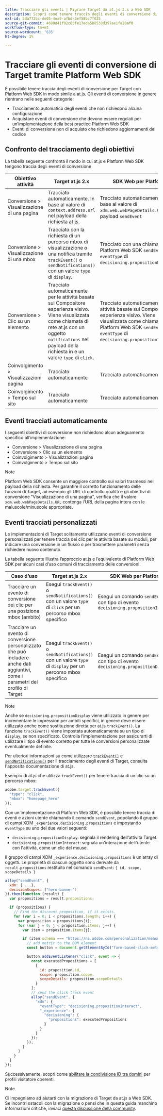 ```yaml
---
title: Tracciare gli eventi | Migrare Target da at.js 2.x a Web SDK
description: Scopri come tenere traccia degli eventi di conversione di Adobe Target utilizzando Experience Platform Web SDK.
exl-id: 5da772bc-de05-4ea9-afbd-3ef58bc7f025
source-git-commit: 4690d41f92c83fe17eda588538d397ae1fa28af0
workflow-type: tm+mt
source-wordcount: '635'
ht-degree: 1%

---
```


# Tracciare gli eventi di conversione di Target tramite Platform Web SDK

È possibile tenere traccia degli eventi di conversione per Target con Platform Web SDK in modo simile a at.js. Gli eventi di conversione in genere rientrano nelle seguenti categorie:

* Tracciamento automatico degli eventi che non richiedono alcuna configurazione
* Acquistare eventi di conversione che devono essere regolati per un’implementazione della best practice Platform Web SDK
* Eventi di conversione non di acquisto che richiedono aggiornamenti del codice

## Confronto del tracciamento degli obiettivi

La tabella seguente confronta il modo in cui at.js e Platform Web SDK tengono traccia degli eventi di conversione

| Obiettivo attività | Target at.js 2.x | SDK Web per Platform |
|---|---|---|
| Conversione > Visualizzazione di una pagina | Tracciato automaticamente. In base al valore di `context.address.url` nel payload della richiesta at.js. | Tracciato automaticamente. In base al valore di `xdm.web.webPageDetails.URL` nel payload `sendEvent` |
| Conversione > Visualizzazione di una mbox | Tracciato con la richiesta di un percorso mbox di visualizzazione o una notifica tramite `trackEvent()` o `sendNotifications()` con un valore `type` di `display`. | Tracciato con una chiamata Platform Web SDK `sendEvent` con `eventType` di `decisioning.propositionDisplay`. |
| Conversione > Clic su un elemento | Tracciato automaticamente per le attività basate sul Compositore esperienza visivo. Viene visualizzata come chiamata di rete at.js con un oggetto `notifications` nel payload della richiesta in e un valore `type` di `click`. | Tracciato automaticamente per le attività basate sul Compositore esperienza visivo. Viene visualizzata come chiamata Platform Web SDK `sendEvent` con `eventType` di `decisioning.propositionInteract`. |
| Coinvolgimento > Visualizzazioni pagina | Tracciato automaticamente | Tracciato automaticamente |
| Coinvolgimento > Tempo sul sito | Tracciato automaticamente | Tracciato automaticamente |

<!--
| Revenue > RPV, AOV, or Total Sales | Tracked based on the `orderTotal` parameter values for the specified mbox(es) | Tracked based on the `xdm.commerce.order.priceTotal` values. Its best to use the "any mbox" option in the goal setup. |
| Revenue > Orders | Tracked based on the unique `orderId` parameter values for the specified mbox(es) | Tracked based on the unique values for `xdm.commerce.order.purchaseID`. Its best to use the "any mbox" option in the goal setup. |
| Engagement > Custom Scoring | Tracked with the `mboxPageValue` parameter. Refer to the [dedicated documentation](https://experienceleague.adobe.com/docs/target/using/activities/success-metrics/capture-score.html) for more details. | Tracked with `data.__adobe.target.mboxPageValue` in the `sendEvent` payload |
-->

## Eventi tracciati automaticamente

I seguenti obiettivi di conversione non richiedono alcun adeguamento specifico all’implementazione:

* Conversione > Visualizzazione di una pagina
* Conversione > Clic su un elemento
* Coinvolgimento > Visualizzazioni pagina
* Coinvolgimento > Tempo sul sito

>[!NOTE]
>
>Platform Web SDK consente un maggiore controllo sui valori trasmessi nel payload della richiesta. Per garantire il corretto funzionamento delle funzioni di Target, ad esempio gli URL di controllo qualità e gli obiettivi di conversione &quot;Visualizzazione di una pagina&quot;, verifica che il valore `xdm.web.webPageDetails.URL` contenga l&#39;URL della pagina intera con le maiuscole/minuscole appropriate.

<!--
## Purchase conversion events

The following conversion goals are based on the order details information passed in the Platform Web SDK `sendEvent` payload:

* Revenue > Revenue per Visit (RPV)
* Revenue > Average Order Value (AOV)
* Revenue > Total Sales
* Revenue > Orders

Target at.js implementations typically use an order confirmation mbox with the `trackEvent()` or `sendNotifications()` functions to pass the order ID, order total, and a list of product IDs purchased. These methods are specific to Target.

The Platform Web SDK is a shared library for all Adobe applications and you may have other applications such as Adobe Analytics to consider. Because of this shared nature, its best send a single order confirmation call using the appropriate commerce XDM field group.

For more information and an example, refer to the tutorial section about [sending purchase parameters to Target](send-parameters.md#purchase-parameters). 
-->

## Eventi tracciati personalizzati

Le implementazioni di Target solitamente utilizzano eventi di conversione personalizzati per tenere traccia dei clic per le attività basate su moduli, per indicare una conversione in un flusso o per trasmettere parametri senza richiedere nuovo contenuto.

La tabella seguente illustra l’approccio at.js e l’equivalente di Platform Web SDK per alcuni casi d’uso comuni di tracciamento delle conversioni.

| Caso d’uso | Target at.js 2.x | SDK Web per Platform |
|---|---|---|
| Tracciare un evento di conversione dei clic per una posizione mbox (ambito) | Esegui `trackEvent()` o `sendNotifications()` con un valore `type` di `click` per un percorso mbox specifico | Esegui un comando `sendEvent` con tipo di evento `decisioning.propositionInteract` |
| Tracciare un evento di conversione personalizzato che può includere anche dati aggiuntivi, come i parametri del profilo di Target | Esegui `trackEvent()` o `sendNotifications()` con un valore `type` di `display` per un percorso mbox specifico | Esegui un comando `sendEvent` con tipo di evento `decisioning.propositionDisplay` |

>[!NOTE]
>
>Anche se `decisioning.propositionDisplay` viene utilizzato in genere per incrementare le impression per ambiti specifici, in genere deve essere utilizzato anche come sostituzione diretta per at.js `trackEvent()`. La funzione `trackEvent()` viene impostata automaticamente su un tipo di `display`, se non specificato. Controlla l’implementazione per assicurarti di utilizzare il tipo di evento corretto per tutte le conversioni personalizzate eventualmente definite.

Per ulteriori informazioni su come utilizzare [`trackEvent()`](https://developer.adobe.com/target/implement/client-side/atjs/atjs-functions/adobe-target-trackevent/) e [`sendNotifications()`](https://developer.adobe.com/target/implement/client-side/atjs/atjs-functions/adobe-target-sendnotifications-atjs-21/) per il tracciamento degli eventi di Target, consulta l&#39;apposita documentazione di at.js.

Esempio di at.js che utilizza `trackEvent()` per tenere traccia di un clic su un percorso mbox:

```JavaScript
adobe.target.trackEvent({
  "type": "click",
  "mbox": "homepage_hero"
});
```

Con un&#39;implementazione di Platform Web SDK, è possibile tenere traccia di eventi e azioni utente chiamando il comando `sendEvent`, popolando il gruppo di campi XDM `_experience.decisioning.propositions` e impostando `eventType` su uno dei due valori seguenti:

* `decisioning.propositionDisplay`: segnala il rendering dell&#39;attività Target.
* `decisioning.propositionInteract`: segnala un&#39;interazione dell&#39;utente con l&#39;attività, come un clic del mouse.

Il gruppo di campi XDM `_experience.decisioning.propositions` è un array di oggetti. Le proprietà di ciascun oggetto sono derivate da `result.propositions` restituito nel comando `sendEvent`: `{ id, scope, scopeDetails }`

```JavaScript
alloy("sendEvent", {
  xdm: { ...},
  decisionScopes: ["hero-banner"]
}).then(function (result) {
  var propositions = result.propositions;

  if (propositions) {
    // Find the discount proposition, if it exists.
    for (var i = 0; i < propositions.length; i++) {
      var proposition = propositions[i];
      for (var j = 0; j < proposition.items; j++) {
        var item = proposition.items[j];

        if (item.schema === "https://ns.adobe.com/personalization/measurement") {
          // add metric to the DOM element
          const button = document.getElementById("form-based-click-metric");

          button.addEventListener("click", event => {
            const executedPropositions = [
              {
                id: proposition.id,
                scope: proposition.scope,
                scopeDetails: proposition.scopeDetails
              }
            ];
            // send the click track event
            alloy("sendEvent", {
              "xdm": {
                "eventType": "decisioning.propositionInteract",
                "_experience": {
                  "decisioning": {
                    "propositions": executedPropositions
                  }
                }
              }
            });
          });
        }
      }
    }
  }
});
```

Successivamente, scopri come [abilitare la condivisione ID tra domini](cross-domain.md) per profili visitatore coerenti.

>[!NOTE]
>
>Ci impegniamo ad aiutarti con la migrazione di Target da at.js a Web SDK. Se incontri ostacoli con la migrazione o pensi che in questa guida manchino informazioni critiche, inviaci [questa discussione della community](https://experienceleaguecommunities.adobe.com/t5/adobe-experience-platform-data/tutorial-discussion-migrate-target-from-at-js-to-web-sdk/m-p/575587#M463).

